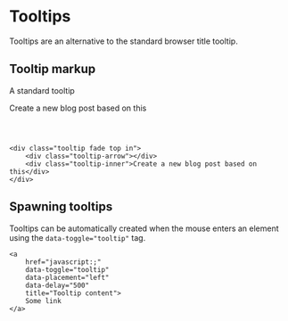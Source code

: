 # Tooltips

Tooltips are an alternative to the standard browser title tooltip.

## Tooltip markup
A standard tooltip

<div class="ui-example" style="height: 60px">
    <div class="tooltip fade top in">
        <div class="tooltip-arrow"></div>
        <div class="tooltip-inner">Create a new blog post based on this</div>
    </div>
</div>

    <div class="tooltip fade top in">
        <div class="tooltip-arrow"></div>
        <div class="tooltip-inner">Create a new blog post based on this</div>
    </div>

## Spawning tooltips
Tooltips can be automatically created when the mouse enters an element using the `data-toggle="tooltip"` tag.


    <a
        href="javascript:;"
        data-toggle="tooltip"
        data-placement="left"
        data-delay="500"
        title="Tooltip content">
        Some link
    </a>